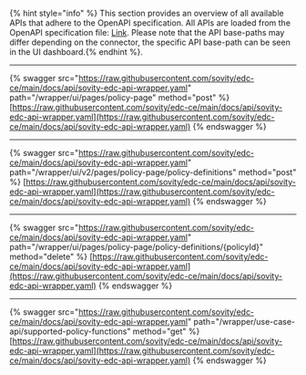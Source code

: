 {% hint style="info" %} This section provides an overview of all available APIs that adhere to the OpenAPI specification. All APIs are loaded from the OpenAPI specification file: <a href="https://raw.githubusercontent.com/sovity/edc-ce/main/docs/api/sovity-edc-api-wrapper.yaml">Link</a>. Please note that the API base-paths may differ depending on the connector, the specific API base-path can be seen in the UI dashboard.{% endhint %}.

---------------------------------------

{% swagger src="https://raw.githubusercontent.com/sovity/edc-ce/main/docs/api/sovity-edc-api-wrapper.yaml" path="/wrapper/ui/pages/policy-page" method="post" %}
[https://raw.githubusercontent.com/sovity/edc-ce/main/docs/api/sovity-edc-api-wrapper.yaml](https://raw.githubusercontent.com/sovity/edc-ce/main/docs/api/sovity-edc-api-wrapper.yaml)
{% endswagger %}

---------------------------------------

{% swagger src="https://raw.githubusercontent.com/sovity/edc-ce/main/docs/api/sovity-edc-api-wrapper.yaml" path="/wrapper/ui/v2/pages/policy-page/policy-definitions" method="post" %}
[https://raw.githubusercontent.com/sovity/edc-ce/main/docs/api/sovity-edc-api-wrapper.yaml](https://raw.githubusercontent.com/sovity/edc-ce/main/docs/api/sovity-edc-api-wrapper.yaml)
{% endswagger %}

---------------------------------------

{% swagger src="https://raw.githubusercontent.com/sovity/edc-ce/main/docs/api/sovity-edc-api-wrapper.yaml" path="/wrapper/ui/pages/policy-page/policy-definitions/{policyId}" method="delete" %}
[https://raw.githubusercontent.com/sovity/edc-ce/main/docs/api/sovity-edc-api-wrapper.yaml](https://raw.githubusercontent.com/sovity/edc-ce/main/docs/api/sovity-edc-api-wrapper.yaml)
{% endswagger %}

---------------------------------------

{% swagger src="https://raw.githubusercontent.com/sovity/edc-ce/main/docs/api/sovity-edc-api-wrapper.yaml" path="/wrapper/use-case-api/supported-policy-functions" method="get" %}
[https://raw.githubusercontent.com/sovity/edc-ce/main/docs/api/sovity-edc-api-wrapper.yaml](https://raw.githubusercontent.com/sovity/edc-ce/main/docs/api/sovity-edc-api-wrapper.yaml)
{% endswagger %}

